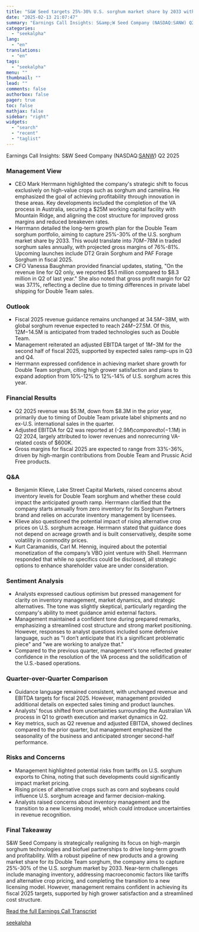 ```yaml
---
title: "S&W Seed targets 25%-30% U.S. sorghum market share by 2033 with high-margin innovations"
date: "2025-02-13 21:07:47"
summary: "Earnings Call Insights: S&amp;W Seed Company (NASDAQ:SANW) Q2 2025 Management View CEO Mark Herrmann highlighted the company's strategic shift to focus exclusively on high-value crops such as sorghum and camelina. He emphasized the goal of achieving profitability through innovation in these areas. Key developments included the completion of the VA..."
categories:
  - "seekalpha"
lang:
  - "en"
translations:
  - "en"
tags:
  - "seekalpha"
menu: ""
thumbnail: ""
lead: ""
comments: false
authorbox: false
pager: true
toc: false
mathjax: false
sidebar: "right"
widgets:
  - "search"
  - "recent"
  - "taglist"
---
```


Earnings Call Insights: S&W Seed Company (NASDAQ:[SANW](https://seekingalpha.com/symbol/SANW "S&W Seed Company")) Q2 2025

### Management View

* CEO Mark Herrmann highlighted the company's strategic shift to focus exclusively on high-value crops such as sorghum and camelina. He emphasized the goal of achieving profitability through innovation in these areas. Key developments included the completion of the VA process in Australia, securing a $25M working capital facility with Mountain Ridge, and aligning the cost structure for improved gross margins and reduced breakeven rates.
* Herrmann detailed the long-term growth plan for the Double Team sorghum portfolio, aiming to capture 25%-30% of the U.S. sorghum market share by 2033. This would translate into $70M-$78M in traded sorghum sales annually, with projected gross margins of 76%-81%. Upcoming launches include DT2 Grain Sorghum and PAF Forage Sorghum in fiscal 2025.
* CFO Vanessa Baughman provided financial updates, stating, "On the revenue line for Q2 only, we reported $5.1 million compared to $8.3 million in Q2 of last year." She also noted that gross profit margin for Q2 was 37.1%, reflecting a decline due to timing differences in private label shipping for Double Team sales.

### Outlook

* Fiscal 2025 revenue guidance remains unchanged at $34.5M-$38M, with global sorghum revenue expected to reach $24M-$27.5M. Of this, $12M-$14.5M is anticipated from traded technologies such as Double Team.
* Management reiterated an adjusted EBITDA target of $1M-$3M for the second half of fiscal 2025, supported by expected sales ramp-ups in Q3 and Q4.
* Herrmann expressed confidence in achieving market share growth for Double Team sorghum, citing high grower satisfaction and plans to expand adoption from 10%-12% to 12%-14% of U.S. sorghum acres this year.

### Financial Results

* Q2 2025 revenue was $5.1M, down from $8.3M in the prior year, primarily due to timing of Double Team private label shipments and no ex-U.S. international sales in the quarter.
* Adjusted EBITDA for Q2 was reported at (-$2.9M) compared to (-$1.1M) in Q2 2024, largely attributed to lower revenues and nonrecurring VA-related costs of $600K.
* Gross margins for fiscal 2025 are expected to range from 33%-36%, driven by high-margin contributions from Double Team and Prussic Acid Free products.

### Q&A

* Benjamin Klieve, Lake Street Capital Markets, raised concerns about inventory levels for Double Team sorghum and whether these could impact the anticipated growth ramp. Herrmann clarified that the company starts annually from zero inventory for its Sorghum Partners brand and relies on accurate inventory management by licensees.
* Klieve also questioned the potential impact of rising alternative crop prices on U.S. sorghum acreage. Herrmann stated that guidance does not depend on acreage growth and is built conservatively, despite some volatility in commodity prices.
* Kurt Caramanidis, Carl M. Hennig, inquired about the potential monetization of the company’s VBO joint venture with Shell. Herrmann responded that while no specifics could be disclosed, all strategic options to enhance shareholder value are under consideration.

### Sentiment Analysis

* Analysts expressed cautious optimism but pressed management for clarity on inventory management, market dynamics, and strategic alternatives. The tone was slightly skeptical, particularly regarding the company's ability to meet guidance amid external factors.
* Management maintained a confident tone during prepared remarks, emphasizing a streamlined cost structure and strong market positioning. However, responses to analyst questions included some defensive language, such as "I don’t anticipate that it’s a significant problematic piece" and "we are working to analyze that."
* Compared to the previous quarter, management's tone reflected greater confidence in the resolution of the VA process and the solidification of the U.S.-based operations.

### Quarter-over-Quarter Comparison

* Guidance language remained consistent, with unchanged revenue and EBITDA targets for fiscal 2025. However, management provided additional details on expected sales timing and product launches.
* Analysts' focus shifted from uncertainties surrounding the Australian VA process in Q1 to growth execution and market dynamics in Q2.
* Key metrics, such as Q2 revenue and adjusted EBITDA, showed declines compared to the prior quarter, but management emphasized the seasonality of the business and anticipated stronger second-half performance.

### Risks and Concerns

* Management highlighted potential risks from tariffs on U.S. sorghum exports to China, noting that such developments could significantly impact market pricing.
* Rising prices of alternative crops such as corn and soybeans could influence U.S. sorghum acreage and farmer decision-making.
* Analysts raised concerns about inventory management and the transition to a new licensing model, which could introduce uncertainties in revenue recognition.

### Final Takeaway

S&W Seed Company is strategically realigning its focus on high-margin sorghum technologies and biofuel partnerships to drive long-term growth and profitability. With a robust pipeline of new products and a growing market share for its Double Team sorghum, the company aims to capture 25%-30% of the U.S. sorghum market by 2033. Near-term challenges include managing inventory, addressing macroeconomic factors like tariffs and alternative crop pricing, and completing the transition to a new licensing model. However, management remains confident in achieving its fiscal 2025 targets, supported by high grower satisfaction and a streamlined cost structure.

[Read the full Earnings Call Transcript](https://seekingalpha.com/symbol/SANW/earnings/transcripts)

[seekalpha](https://seekingalpha.com/news/4407973-s-and-w-seed-targets-25-percentminus-30-percent-u-s-sorghum-market-share-by-2033-with-high)
